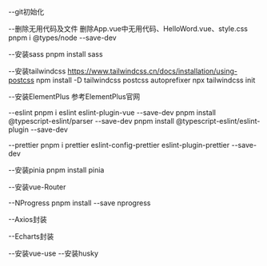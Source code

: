 --git初始化

--删除无用代码及文件
删除App.vue中无用代码、HelloWord.vue、style.css
pnpm i @types/node --save-dev

--安装sass
pnpm install sass

--安装tailwindcss
https://www.tailwindcss.cn/docs/installation/using-postcss
npm install -D tailwindcss postcss autoprefixer
npx tailwindcss init

--安装ElementPlus
参考ElementPlus官网

--eslint
pnpm i eslint eslint-plugin-vue --save-dev
pnpm install @typescript-eslint/parser --save-dev
pnpm install @typescript-eslint/eslint-plugin --save-dev

--prettier
pnpm i prettier eslint-config-prettier eslint-plugin-prettier --save-dev

--安装pinia
pnpm install pinia

--安装vue-Router

--NProgress
pnpm install --save nprogress

--Axios封装

--Echarts封装


--安装vue-use
--安装husky

